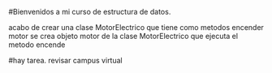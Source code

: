 #Bienvenidos a mi curso de estructura de datos. 

acabo de crear una clase MotorElectrico que tiene como metodos encender motor
se crea objeto motor de la clase MotorElectrico que ejecuta el metodo encende


#hay tarea. revisar campus virtual

##